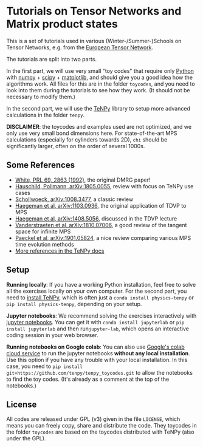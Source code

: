 # Tutorials on Tensor Networks and Matrix product states

This is a set of tutorials used in various (Winter-/Summer-)Schools on Tensor Networks, e.g. from the [European Tensor Network](http://quantumtensor.pks.mpg.de/).

The tutorials are split into two parts.

In the first part, we will use very small "toy codes" that require only [Python](https://python.org) with [numpy](https://numpy.org) + [scipy](https://scipy.org) + [matplotlib](https://matplotlib.org), and should give you a good idea how the algorithms work.
All files for this are in the folder `toycodes`, and you need to look into them during the tutorials to see how they work. (It should not be necessary to modify them.)

In the second part, we will use the [TeNPy](https://github.com/tenpy/tenpy) library to setup more advanced calculations in the folder `tenpy`.

**DISCLAIMER**: the toycodes and examples used are not optimized, and we only use very small bond dimensions here. For state-of-the-art MPS calculations (especially for cylinders towards 2D), `chi` should be significantly larger, often on the order of several 1000s.

## Some References

- [White, PRL 69, 2863 (1992)](https://journals.aps.org/prl/abstract/10.1103/PhysRevLett.69.2863), the original DMRG paper!
- [Hauschild, Pollmann, arXiv:1805.0055](https://arxiv.org/abs/1805.0055), review with focus on TeNPy use cases
- [Schollwoeck, arXiv:1008.3477](https://arxiv.org/abs/1008.3477), a classic review
- [Haegeman et al, arXiv:1103.0936](https://arxiv.org/abs/1103.0936), the original application of TDVP to MPS
- [Haegeman et al, arXiv:1408.5056](https://arxiv.org/abs/1408.5056), discussed in the TDVP lecture
- [Vanderstraeten et al, arXiv:1810.07006](https://arxiv.org/abs/1810.07006), a good review of the tangent space for infinite MPS
- [Paeckel et al, arXiv:1901.05824](https://arxiv.org/abs/1901.05824), a nice review comparing various MPS time evolution methods
- [More references in the TeNPy docs](https://tenpy.readthedocs.io/en/latest/literature.html)


## Setup

**Running locally**: If you have a working Python installation, feel free to solve all the exercises locally on your own computer.
For the second part, you need to [install TeNPy](https://tenpy.readthedocs.io/en/latest/INSTALL.html), which is often just a `conda install physics-tenpy` or `pip install physics-tenpy`, depending on your setup.

**Jupyter notebooks**: We recommend solving the exercises interactively with [jupyter notebooks](https//jupyter.org). You can get it with ``conda install jupyterlab`` or ``pip install jupyterlab`` and then run``jupyter-lab``, which opens an interactive coding session in your web browser.

**Running notebooks on Google colab**: You can also use [Google's colab cloud service](https://colab.research.google.com) to run the jupyter notebooks **without any local installation**. Use this option if you have any trouble with your local installation.
In this case, you need to ``pip install git+https://github.com/tenpy/tenpy_toycodes.git`` to allow the notebooks to find the toy codes.
(It's already as a comment at the top of the notebooks.)

## License

All codes are released under GPL (v3) given in the file `LICENSE`, which means you can freely copy, share and distribute the code.
They toycodes in the folder `toycodes` are based on the toycodes distributed with TeNPy (also under the GPL).
